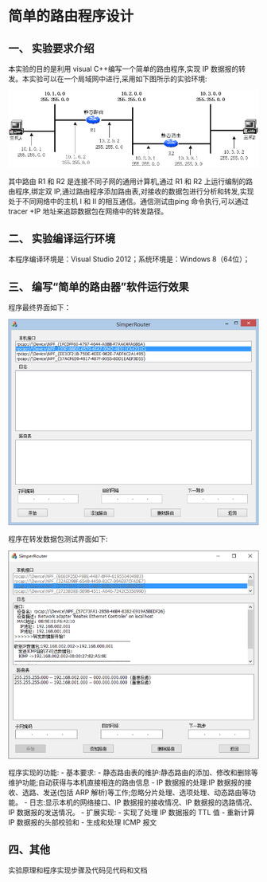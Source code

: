 # 简单的路由程序设计


## 一、 实验要求介绍
本实验的目的是利用 visual C++编写一个简单的路由程序,实现 IP 数据报的转发。本实验可以在一个局域网中进行,采用如下图所示的实验环境:

![Alt text](./pic1.png)

其中路由 R1 和 R2 是连接不同子网的通用计算机,通过 R1 和 R2 上运行编制的路由程序,绑定双 IP,通过路由程序添加路由表,对接收的数据包进行分析和转发,实现处于不同网络中的主机 I 和 II 的相互通信。通信测试由ping 命令执行,可以通过 tracer +IP 地址来追踪数据包在网络中的转发路径。


## 二、 实验编译运行环境 

本程序编译环境是：Visual Studio 2012；系统环境是：Windows 8（64位）；

## 三、 编写“简单的路由器”软件运行效果
程序最终界面如下：

![Alt text](./pic2.png)

程序在转发数据包测试界面如下:

![Alt text](./pic3.png)

程序实现的功能:
	- 基本要求:
		- 静态路由表的维护:静态路由的添加、修改和删除等维护功能;自动获得与本机直接相连的路由信息
		- IP 数据报的处理:IP 数据报的接收、选路、发送(包括 ARP 解析)等工作;忽略分片处理、选项处理、动态路由等功能。
		- 日志:显示本机的网络接口、IP 数据报的接收情况、IP 数据报的选路情况、IP 数据报的发送情况。
	- 扩展实现:
		- 实现了处理 IP 数据报的 TTL 值
		- 重新计算 IP 数据报的头部校验和
		- 生成和处理 ICMP 报文

## 四、其他

实验原理和程序实现步骤及代码见代码和文档


